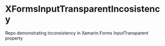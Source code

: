 # XFormsInputTransparentIncosistency
Repo demonstrating inconsistency in Xamarin.Forms InputTransparent property
